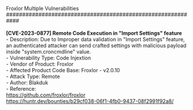 Froxlor Multiple Vulnerabilities
############################################################<br />
<br />**[CVE-2023-0877] Remote Code Execution in "Import Settings" feature**
<br />- Description: Due to Improper data validation in "Import Settings" feature, an authenticated attacker can send crafted settings with malicious payload inside "system.croncmdline" value.
<br />- Vulnerability Type: Code Injextion
<br />- Vendor of Product: Froxlor
<br />- Affected Product Code Base: Froxlor - v2.0.10
<br />- Attack Type: Remote
<br />- Author: Blakduk
<br />- Reference:
<br />https://github.com/froxlor/froxlor
<br />https://huntr.dev/bounties/b29cf038-06f1-4fb0-9437-08f2991f92a8/
